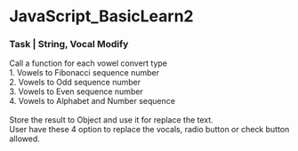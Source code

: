 # JavaScript_BasicLearn2
<html>
<h3> Task | String, Vocal Modify </h3>
Call a function for each vowel convert type </br>
1. Vowels to Fibonacci sequence number </br>
2. Vowels to Odd sequence number </br>
3. Vowels to Even sequence number </br>
4. Vowels to Alphabet and Number sequence </br>
</br>
Store the result to Object and use it for replace the text. </br>
User have these 4 option to replace the vocals,
radio button or check button allowed. </br>

</html>
